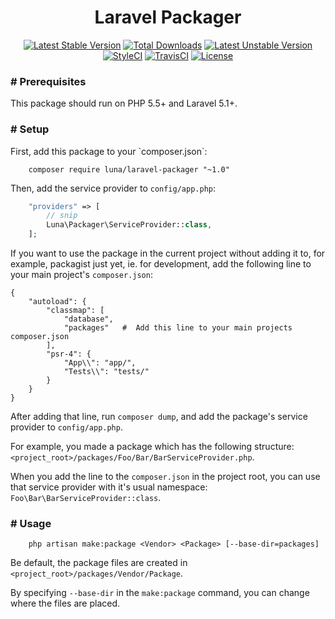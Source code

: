 <h1 align="center">Laravel Packager</h1>

<p align="center">
<a href="https://packagist.org/packages/luna/laravel-packager"><img src="https://poser.pugx.org/luna/laravel-packager/v/stable" alt="Latest Stable Version"></a>
<a href="https://packagist.org/packages/luna/laravel-packager"><img src="https://poser.pugx.org/luna/laravel-packager/downloads" alt="Total Downloads"></a>
<a href="https://packagist.org/packages/luna/laravel-packager"><img src="https://poser.pugx.org/luna/laravel-packager/v/unstable" alt="Latest Unstable Version"></a>
<a href="https://styleci.io/repos/84989989"><img src="https://styleci.io/repos/84989989/shield?branch=master" alt="StyleCI"></a>
<a href="https://travis-ci.org/DuckThom/laravel-packager"><img src="https://travis-ci.org/DuckThom/laravel-packager.svg?branch=master" alt="TravisCI"></a>
<a href="https://packagist.org/packages/luna/laravel-packager"><img src="https://poser.pugx.org/luna/laravel-packager/license" alt="License"></a>
</p>

<h3># Prerequisites</h3>
This package should run on PHP 5.5+ and Laravel 5.1+.

<h3># Setup</h3>
First, add this package to your `composer.json`:

```
    composer require luna/laravel-packager "~1.0"
```

Then, add the service provider to `config/app.php`:

```php
    "providers" => [
        // snip
        Luna\Packager\ServiceProvider::class,
    ];
```

If you want to use the package in the current project without adding it to, for example, packagist just yet, ie. for development, add the following line to your main project's `composer.json`:

```
{
    "autoload": {
        "classmap": [
            "database",
            "packages"   #  Add this line to your main projects composer.json
        ],
        "psr-4": {
            "App\\": "app/",
            "Tests\\": "tests/"
        }
    }
}
```

After adding that line, run `composer dump`, and add the package's service provider to `config/app.php`.

For example, you made a package which has the following structure: `<project_root>/packages/Foo/Bar/BarServiceProvider.php`.

When you add the line to the `composer.json` in the project root, you can use that service provider with it's usual namespace: `Foo\Bar\BarServiceProvider::class`.

<h3># Usage</h3>

```
    php artisan make:package <Vendor> <Package> [--base-dir=packages]
```

Be default, the package files are created in `<project_root>/packages/Vendor/Package`.

By specifying `--base-dir` in the `make:package` command, you can change where the files are placed.
